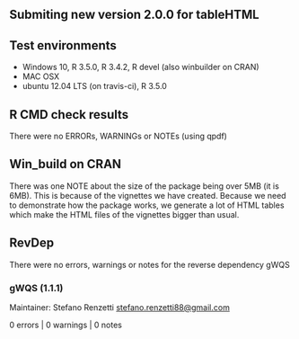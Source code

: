 ## Submiting new version 2.0.0 for tableHTML 

## Test environments
* Windows 10, R 3.5.0, R 3.4.2, R devel (also winbuilder on CRAN)
* MAC OSX
* ubuntu 12.04 LTS (on travis-ci), R 3.5.0

## R CMD check results 
There were no ERRORs, WARNINGs or NOTEs (using qpdf)

## Win_build on CRAN
There was one NOTE about the size of the package being over 5MB (it is 6MB). This 
is because of the vignettes we have created. Because we need to demonstrate how
the package works, we generate a lot of HTML tables which make the HTML files of
the vignettes bigger than usual.

## RevDep

There were no errors, warnings or notes for the reverse dependency gWQS

### gWQS (1.1.1)
Maintainer: Stefano Renzetti <stefano.renzetti88@gmail.com>

0 errors | 0 warnings | 0 notes

